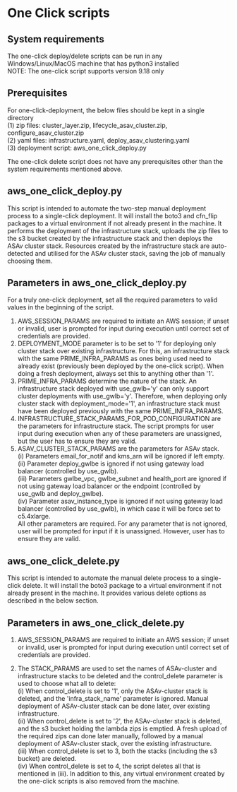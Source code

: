 # One Click scripts

## System requirements

The one-click deploy/delete scripts can be run in any Windows/Linux/MacOS machine that has python3 installed <br>
NOTE: The one-click script supports version 9.18 only

## Prerequisites

For one-click-deployment, the below files should be kept in a single directory<br>
    (1) zip files: cluster_layer.zip, lifecycle_asav_cluster.zip, configure_asav_cluster.zip<br>
    (2) yaml files:  infrastructure.yaml, deploy_asav_clustering.yaml<br>
    (3) deployment script: aws_one_click_deploy.py<br>

The one-click delete script does not have any prerequisites other than the system requirements mentioned above.

## aws_one_click_deploy.py

This script is intended to automate the two-step manual deployment process to a single-click deployment.
It will install the boto3 and cfn_flip packages to a virtual environment if not already present in the machine.
It performs the deployment of the infrastructure stack, uploads the zip files to the s3 bucket created by the infrastructure stack and then deploys the ASAv cluster stack.
Resources created by the infrastructure stack are auto-detected and utilised for the ASAv cluster stack, saving the job of manually choosing them.

## Parameters in aws_one_click_deploy.py

For a truly one-click deployment, set all the required parameters to valid values in the beginning of the script.

  1. AWS_SESSION_PARAMS are required to initiate an AWS session; if unset or invalid, user is prompted for input during execution until correct set of credentials are provided.
  2. DEPLOYMENT_MODE parameter is to be set to '1' for deploying only cluster stack over existing infrastructure. For this, an infrastructure stack with the same PRIME_INFRA_PARAMS as ones being used need to already exist (previously been deployed by the one-click script). When doing a fresh deployment, always set this to anything other than '1'.
  3. PRIME_INFRA_PARAMS determine the nature of the stack. An infrastructure stack deployed with use_gwlb='y' can only support cluster deployments with use_gwlb='y'. Therefore, when deploying only cluster stack with deployment_mode='1', an infrastructure stack must have been deployed previously with the same PRIME_INFRA_PARAMS.
  4. INFRASTRUCTURE_STACK_PARAMS_FOR_POD_CONFIGURATION are the parameters for infrastructure stack. The script prompts for user input during execution when any of these parameters are unassigned, but the user has to ensure they are valid.
  5. ASAV_CLUSTER_STACK_PARAMS are the parameters for ASAv stack.<br>
      (i) Parameters email_for_notif and kms_arn will be ignored if left empty.<br>
      (ii) Parameter deploy_gwlbe is ignored if not using gateway load balancer (controlled by use_gwlb).<br>
      (iii) Parameters gwlbe_vpc, gwlbe_subnet and health_port are ignored if not using gateway load balancer or the endpoint (controlled by use_gwlb and deploy_gwlbe).<br>
      (iv) Parameter asav_instance_type is ignored if not using gateway load balancer (controlled by use_gwlb), in which case it will be force set to c5.4xlarge.<br>
    All other parameters are required.
    For any parameter that is not ignored, user will be prompted for input if it is unassigned.
    However, user has to ensure they are valid.

## aws_one_click_delete.py

This script is intended to automate the manual delete process to a single-click delete.
It will install the boto3 package to a virtual environment if not already present in the machine.
It provides various delete options as described in the below section.

## Parameters in aws_one_click_delete.py

1. AWS_SESSION_PARAMS are required to initiate an AWS session; if unset or invalid, user is prompted for input during execution until correct set of credentials are provided.

2. The STACK_PARAMS are used to set the names of ASAv-cluster and infrastructure stacks to be deleted and the control_delete parameter is used to choose what all to delete:<br>
  (i) When control_delete is set to '1', only the ASAv-cluster stack is deleted, and the 'infra_stack_name' parameter is ignored. Manual deployment of ASAv-cluster stack can be done later, over existing infrastructure.<br>
  (ii) When control_delete is set to '2', the ASAv-cluster stack is deleted, and the s3 bucket holding the lambda zips is emptied. A fresh upload of the required zips can done later manually, followed by a manual deployment of ASAv-cluster stack, over the existing infrastructure.<br>
  (iii) When control_delete is set to 3, both the stacks (including the s3 bucket) are deleted.<br>
  (iv) When control_delete is set to 4, the script deletes all that is mentioned in (iii). In addition to this, any virtual environment created by the one-click scripts is also removed from the machine.
